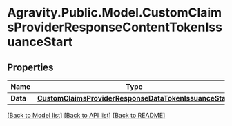 # Agravity.Public.Model.CustomClaimsProviderResponseContentTokenIssuanceStart

## Properties

Name | Type | Description | Notes
------------ | ------------- | ------------- | -------------
**Data** | [**CustomClaimsProviderResponseDataTokenIssuanceStart**](CustomClaimsProviderResponseDataTokenIssuanceStart.md) |  | [optional] 

[[Back to Model list]](../README.md#documentation-for-models) [[Back to API list]](../README.md#documentation-for-api-endpoints) [[Back to README]](../README.md)

